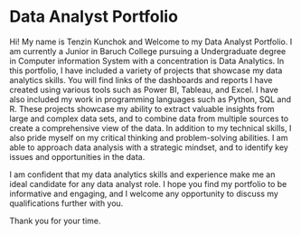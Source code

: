 # Data Analyst Portfolio
Hi! My name is Tenzin Kunchok and Welcome to my Data Analyst Portfolio.
I am currently a Junior in Baruch College pursuing a Undergraduate degree in Computer information System with a concentration is Data Analytics.
In this portfolio, I have included a variety of projects that showcase my data analytics skills. You will find links of the dashboards and reports I have created using various tools such as Power BI, Tableau, and Excel. I have also included my work in programming languages such as Python, SQL and R. These projects showcase my ability to extract valuable insights from large and complex data sets, and to combine data from multiple sources to create a comprehensive view of the data. In addition to my technical skills, I also pride myself on my critical thinking and problem-solving abilities. I am able to approach data analysis with a strategic mindset, and to identify key issues and opportunities in the data.

I am confident that my data analytics skills and experience make me an ideal candidate for any data analyst role. I hope you find my portfolio to be informative and engaging, and I welcome any opportunity to discuss my qualifications further with you.

Thank you for your time. 

